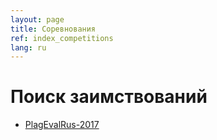 ```yaml
---
layout: page
title: Соревнования
ref: index_competitions
lang: ru
---
```


# Поиск заимствований

- [PlagEvalRus-2017](2017.html)
